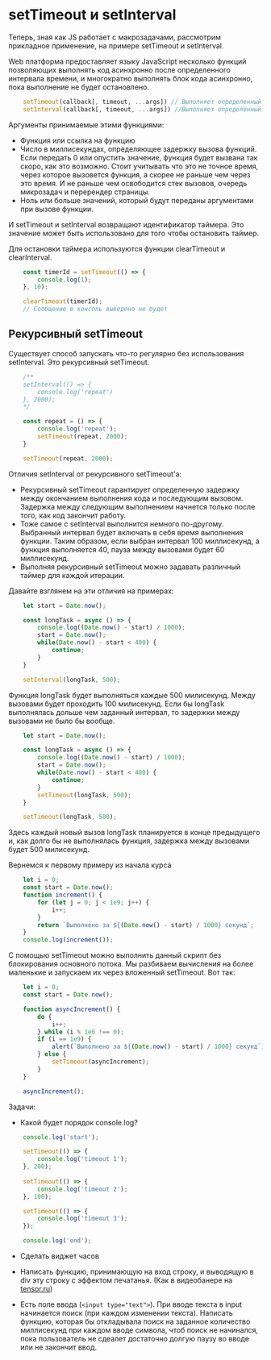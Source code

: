 # setTimeout и setInterval

Теперь, зная как JS работает с макрозадачами, рассмотрим прикладное применение, на примере setTimeout и setInterval.

Web платформа предоставляет языку JavaScript несколько функций позволяющих выполнять код асинхронно после определенного интервала времени, и многократно выполнять блок кода асинхронно, пока выполнение не будет остановлено.

```javascript
    setTimeout(callback[, timeout, ...args]) // Выполняет определенный блок кода единожды, после завершения указанного времени.
    setInterval(callback[, timeout, ...args]) //Выполняет определенный блок кода многократно с определенной временной задержкой между каждым вызовом.
```

Аргументы принимаемые этими функциями:

* Функция или ссылка на функцию
* Число в миллисекундах, определяющее задержку вызова функций. Если передать 0 или опустить значение, функция будет вызвана так скоро, как это возможно. Стоит учитывать что это не точное время, через которое вызовется функция, а скорее не раньше чем через это время. И не раньше чем освободится стек вызовов, очередь микрозадач и перерендер страницы.
* Ноль или больше значений, который будут переданы аргументами при вызове функции.

И setTimeout и setInterval возвращают идентификатор таймера. Это значение может быть использовано для того чтобы остановить таймер.

Для остановки таймера используются функции clearTimeout и clearInterval.

```javascript
    const timerId = setTimeout(() => {
        console.log(1);
    }, 10);

    clearTimeout(timerId);
    // Сообщение в консоль выведено не будет
```

## Рекурсивный setTimeout

Существует способ запускать что-то регулярно без использования setInterval. Это рекурсивный setTimeout.

```javascript
    /**
    setInterval(() => {
        console.log('repeat')
    }, 2000);
    */

    const repeat = () => {
        console.log('repeat');
        setTimeout(repeat, 2000);
    }

    setTimeout(repeat, 2000);
```

Отличия setInterval от рекурсивного setTimeout'а:

* Рекурсивный setTimeout гарантирует определенную задержку между окончанием выполнения кода и последующим вызовом. Задержка между следующим выполнением начнется только после того, как код закончит работу.
* Тоже самое с setInterval выполнится немного по-другому. Выбранный интервал будет включать в себя время выполнения функции. Таким образом, если выбран интервал 100 миллисекунд, а функция выполняется 40, пауза между вызовами будет 60 миллисекунд.
* Выполняя рекурсивный setTimeout можно задавать различный таймер для каждой итерации.

Давайте взглянем на эти отличия на примерах:

```javascript        
    let start = Date.now();

    const longTask = async () => {
        console.log((Date.now() - start) / 1000);
        start = Date.now();
        while(Date.now() - start < 400) {
            continue;
        }
    }

    setInterval(longTask, 500);
```

Функция longTask будет выполняться каждые 500 милисекунд. Между вызовами будет проходить 100 милисекунд. Если бы longTask выполнялась дольше чем заданный интервал, то задержки между вызовами не было бы вообще.

```javascript
    let start = Date.now();

    const longTask = async () => {
        console.log((Date.now() - start) / 1000);
        start = Date.now();
        while(Date.now() - start < 400) {
            continue;
        }
        setTimeout(longTask, 500);
    }

    setTimeout(longTask, 500);
```

Здесь каждый новый вызов longTask планируется в конце предыдущего и, как долго бы не выполнялась функция, задержка между вызовами будет 500 милисекунд.

Вернемся к первому примеру из начала курса

```javascript
    let i = 0;
    const start = Date.now();
    function increment() {
        for (let j = 0; j < 1e9; j++) {
            i++;
        }
        return `Выполнено за ${(Date.now() - start) / 1000} секунд`;
    }
    console.log(increment());
```

С помощью setTimeout можно выполнить данный скрипт без блокирования основного потока.
Мы разбиваем вычисления на более маленькие и запускаем их через вложенный setTimeout.
Вот так:

```javascript
    let i = 0;
    const start = Date.now();

    function asyncIncrement() {
        do {
            i++;
        } while (i % 1e6 !== 0);
        if (i == 1e9) {
            alert(`Выполнено за ${(Date.now() - start) / 1000} секунд`);
        } else {
            setTimeout(asyncIncrement);
        }
    }

    asyncIncrement();
```

Задачи:

* Какой будет порядок console.log?

```javascript
    console.log('start');

    setTimeout(() => {
        console.log('timeout 1');
    }, 200);
    
    setTimeout(() => {
        console.log('timeout 2');
    }, 100);

    setTimeout(() => {
        console.log('timeout 3');
    });

    console.log('end');
```

* Сделать виджет часов

* Написать функцию, принимающую на вход строку, и выводящую в div эту строку с эффектом печатанья. (Как в видеобанере на [tensor.ru](https://tensor.ru/))

* Есть поле ввода (`<input type="text">`). При вводе текста в input начинается поиск (при каждом изменении текста). Написать функцию, которая бы откладывала поиск на заданное количество миллисекунд при каждом вводе символа, чтоб поиск не начинался, пока пользователь не сдеалет достаточно долгую паузу во вводе или не закончит ввод.